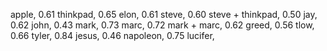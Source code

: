 apple, 0.61
thinkpad, 0.65
elon, 0.61
steve, 0.60
steve + thinkpad, 0.50
jay, 0.62
john, 0.43
mark, 0.73
marc, 0.72
mark + marc, 0.62
greed, 0.56
tlow, 0.66
tyler, 0.84
jesus, 0.46
napoleon, 0.75
lucifer,
